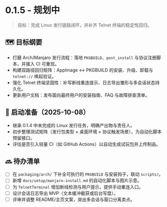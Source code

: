 # 0.1.5 - 规划中

> 目标：完成 Linux 发行链路闭环，并补齐 Telnet 终端的稳定性回归。

## 🗺️ 目标纲要
- 打磨 Arch/Manjaro 发行流程：落地 `PKGBUILD`、`post_install` 与协议注册脚本，并接入 CI 可重现。
- 构建双路径回归矩阵：AppImage ↔ PKGBUILD 的安装、升级、卸载与 `telnet://` 唤起验证。
- 强化 Telnet 终端坚固性：补写断线重连提示、日志导出雏形与多会话状态持久化。
- 更新用户文档：发布面向最终用户的安装指南、FAQ 与故障排查清单。

## 🚀 启动准备（2025-10-08）
- 继承 0.1.4 中未完成的 Linux 发行任务，明确产出物与责任人。
- 初步整理测试矩阵（发行包类型 × 桌面环境 × 协议触发场景），为自动化脚本预留接口。
- 评估是否引入轻量 CI（如 GitHub Actions）以自动生成试玩包并上传制品。

## 🔜 待办清单
- [ ] 在 `packaging/arch/` 下补全可执行的 `PKGBUILD` 与安装钩子，联动 `scripts/`。
- [ ] 新增 `docs/setup/manjaro-install.md` 的自动化脚本与图片示意。
- [ ] 为 `TelnetTerminal` 增加断线检测与用户提示，提供手动重连入口。
- [ ] 设计会话日志导出 MVP（文本缓冲截获或后台写盘）。
- [ ] 评审并调整 README/主页文案，突出多会话与窗口分离卖点。
